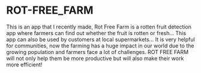 # ROT-FREE_FARM
This is an app that I recently made, Rot Free Farm is a rotten fruit detection app where farmers can find out whether the fruit is rotten or fresh… This app can also be used by customers at local supermarkets… It is very helpful for communities, now the farming has a huge impact in our world due to the growing population and farmers face a lot of challenges. ROT FREE FARM will not only help them be more productive but will also make their work more efficient!
